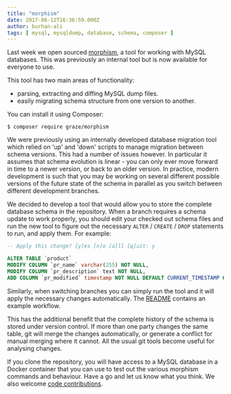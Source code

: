 ```yaml
---
title: "morphism"
date: 2017-06-12T16:36:59.000Z
author: burhan-ali
tags: [ mysql, mysqldump, database, schema, composer ]
---
```


Last week we open sourced [morphism](https://github.com/graze/morphism), a tool for working with MySQL databases. This was previously an internal tool but is now available for everyone to use.

This tool has two main areas of functionality:

- parsing, extracting and diffing MySQL dump files.
- easily migrating schema structure from one version to another.

You can install it using Composer:

```shell
$ composer require graze/morphism
```

We were previously using an internally developed database migration tool which relied on 'up' and 'down' scripts to manage migration between schema versions. This had a number of issues however. In particular it assumes that schema evolution is linear - you can only ever move forward in time to a newer version, or back to an older version. In practice, modern development is such that you may be working on several different possible versions of the future state of the schema in parallel as you switch between different development branches.

We decided to develop a tool that would allow you to store the complete database schema in the repository. When a branch requires a schema update to work properly, you should edit your checked out schema files and run the new tool to figure out the necessary `ALTER` / `CREATE` / `DROP` statements to run, and apply them. For example:

```sql
-- Apply this change? [y]es [n]o [a]ll [q]uit: y

ALTER TABLE `product`
MODIFY COLUMN `pr_name` varchar(255) NOT NULL,
MODIFY COLUMN `pr_description` text NOT NULL,
ADD COLUMN `pr_modified` timestamp NOT NULL DEFAULT CURRENT_TIMESTAMP ON UPDATE CURRENT_TIMESTAMP AFTER `pr_description`;
```

Similarly, when switching branches you can simply run the tool and it will apply the necessary changes automatically. The [README](https://github.com/graze/morphism/blob/master/README.md) contains an example workflow.

This has the additional benefit that the complete history of the schema is stored under version control. If more than one party changes the same table, git will merge the changes automatically, or generate a conflict for manual merging where it cannot. All the usual git tools become useful for analysing changes.

If you clone the repository, you will have access to a MySQL database in a Docker container that you can use to test out the various morphism commands and behaviour. Have a go and let us know what you think. We also welcome [code contributions](https://github.com/graze/morphism/blob/master/CONTRIBUTING.md).
